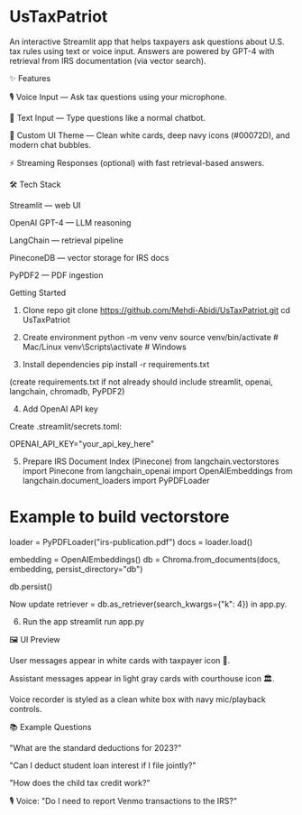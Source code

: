 # UsTaxPatriot
An interactive Streamlit app that helps taxpayers ask questions about U.S. tax rules using text or voice input.
Answers are powered by GPT-4 with retrieval from IRS documentation (via vector search).

✨ Features

🎙️ Voice Input — Ask tax questions using your microphone.

💬 Text Input — Type questions like a normal chatbot.

🎨 Custom UI Theme — Clean white cards, deep navy icons (#00072D), and modern chat bubbles.

⚡ Streaming Responses (optional) with fast retrieval-based answers.

🛠️ Tech Stack

Streamlit
 — web UI

OpenAI GPT-4
 — LLM reasoning

LangChain
 — retrieval pipeline

PineconeDB
 — vector storage for IRS docs

PyPDF2
 — PDF ingestion

Getting Started
1. Clone repo
git clone https://github.com/Mehdi-Abidi/UsTaxPatriot.git
cd UsTaxPatriot

2. Create environment
python -m venv venv
source venv/bin/activate  # Mac/Linux
venv\Scripts\activate     # Windows

3. Install dependencies
pip install -r requirements.txt


(create requirements.txt if not already should include streamlit, openai, langchain, chromadb, PyPDF2)

4. Add OpenAI API key

Create .streamlit/secrets.toml:

OPENAI_API_KEY="your_api_key_here"

5. Prepare IRS Document Index (Pinecone)
from langchain.vectorstores import Pinecone
from langchain_openai import OpenAIEmbeddings
from langchain.document_loaders import PyPDFLoader

# Example to build vectorstore
loader = PyPDFLoader("irs-publication.pdf")
docs = loader.load()

embedding = OpenAIEmbeddings()
db = Chroma.from_documents(docs, embedding, persist_directory="db")

db.persist()


Now update retriever = db.as_retriever(search_kwargs={"k": 4}) in app.py.

6. Run the app
streamlit run app.py

🖼️ UI Preview

User messages appear in white cards with taxpayer icon 👤.

Assistant messages appear in light gray cards with courthouse icon 🏛️.

Voice recorder is styled as a clean white box with navy mic/playback controls.

📚 Example Questions

"What are the standard deductions for 2023?"

"Can I deduct student loan interest if I file jointly?"

"How does the child tax credit work?"

🎙️ Voice: "Do I need to report Venmo transactions to the IRS?"
